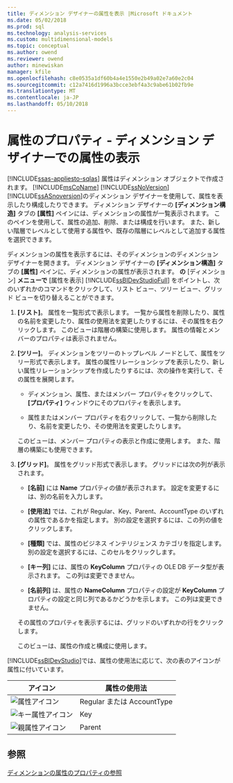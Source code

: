 ```yaml
---
title: ディメンション デザイナーの属性を表示 |Microsoft ドキュメント
ms.date: 05/02/2018
ms.prod: sql
ms.technology: analysis-services
ms.custom: multidimensional-models
ms.topic: conceptual
ms.author: owend
ms.reviewer: owend
author: minewiskan
manager: kfile
ms.openlocfilehash: c8e0535a1df60b4a4e1550e2b49a02e7a60e2c04
ms.sourcegitcommit: c12a7416d1996a3bcce3ebf4a3c9abe61b02fb9e
ms.translationtype: MT
ms.contentlocale: ja-JP
ms.lasthandoff: 05/10/2018
---
```

# <a name="attribute-properties---view-attributes-in-dimension-designer"></a>属性のプロパティ - ディメンション デザイナーでの属性の表示
[!INCLUDE[ssas-appliesto-sqlas](../../includes/ssas-appliesto-sqlas.md)]
  属性はディメンション オブジェクトで作成されます。 [!INCLUDE[msCoName](../../includes/msconame-md.md)] [!INCLUDE[ssNoVersion](../../includes/ssnoversion-md.md)] [!INCLUDE[ssASnoversion](../../includes/ssasnoversion-md.md)]のディメンション デザイナーを使用して、属性を表示したり構成したりできます。 ディメンション デザイナーの **[ディメンション構造]** タブの **[属性]** ペインには、ディメンションの属性が一覧表示されます。 このペインを使用して、属性の追加、削除、または構成を行います。 また、新しい階層でレベルとして使用する属性や、既存の階層にレベルとして追加する属性を選択できます。  
  
 ディメンションの属性を表示するには、そのディメンションのディメンション デザイナーを開きます。 ディメンション デザイナーの **[ディメンション構造]** タブの **[属性]**  ペインに、ディメンションの属性が表示されます。 **の** [ディメンション] **メニューで** [属性を表示] [!INCLUDE[ssBIDevStudioFull](../../includes/ssbidevstudiofull-md.md)] をポイントし、次のいずれかのコマンドをクリックして、リスト ビュー、ツリー ビュー、グリッド ビューを切り替えることができます。  
  
1.  **[リスト]**。 属性を一覧形式で表示します。 一覧から属性を削除したり、属性の名前を変更したり、属性の使用法を変更したりするには、その属性を右クリックします。 このビューは階層の構築に使用します。 属性の情報とメンバーのプロパティは表示されません。  
  
2.  **[ツリー]**。 ディメンションをツリーのトップレベル ノードとして、属性をツリー形式で表示します。 属性の属性リレーションシップを表示したり、新しい属性リレーションシップを作成したりするには、次の操作を実行して、その属性を展開します。  
  
    -   ディメンション、属性、またはメンバー プロパティをクリックして、 **[プロパティ]** ウィンドウにそのプロパティを表示します。  
  
    -   属性またはメンバー プロパティを右クリックして、一覧から削除したり、名前を変更したり、その使用法を変更したりします。  
  
     このビューは、メンバー プロパティの表示と作成に使用します。 また、階層の構築にも使用できます。  
  
3.  **[グリッド]**。 属性をグリッド形式で表示します。 グリッドには次の列が表示されます。  
  
    -   **[名前]** には **Name** プロパティの値が表示されます。 設定を変更するには、別の名前を入力します。  
  
    -   **[使用法]** では、これが Regular、Key、Parent、AccountType のいずれの属性であるかを指定します。 別の設定を選択するには、この列の値をクリックします。  
  
    -   **[種類]** では、属性のビジネス インテリジェンス カテゴリを指定します。 別の設定を選択するには、このセルをクリックします。  
  
    -   **[キー列]** には、属性の **KeyColumn** プロパティの OLE DB データ型が表示されます。 この列は変更できません。  
  
    -   **[名前列]** は、属性の **NameColumn** プロパティの設定が **KeyColumn** プロパティの設定と同じ列であるかどうかを示します。 この列は変更できません。  
  
     その属性のプロパティを表示するには、グリッドのいずれかの行をクリックします。  
  
     このビューは、属性の作成と構成に使用します。  
  
 [!INCLUDE[ssBIDevStudio](../../includes/ssbidevstudio-md.md)]では、属性の使用法に応じて、次の表のアイコンが属性に付いています。  
  
|アイコン|属性の使用法|  
|----------|---------------------|  
|![属性アイコン](../../analysis-services/multidimensional-models/media/as-icon-attribute.gif "属性アイコン")|Regular または AccountType|  
|![キー属性アイコン](../../analysis-services/multidimensional-models/media/as-icon-key-attribute.gif "キー属性アイコン")|Key|  
|![親属性アイコン](../../analysis-services/multidimensional-models/media/as-icon-parent-attribute.gif "親属性アイコン")|Parent|  
  
## <a name="see-also"></a>参照  
 [ディメンションの属性のプロパティの参照](../../analysis-services/multidimensional-models/dimension-attribute-properties-reference.md)  
  
  
